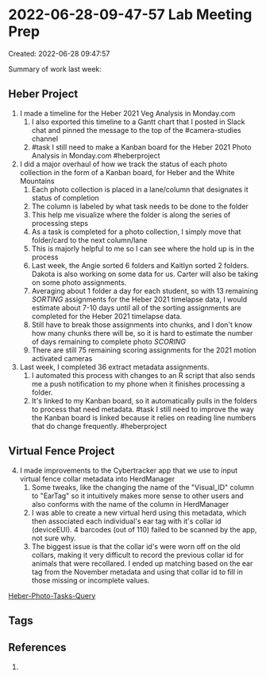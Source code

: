 # 2022-06-28-09-47-57 Lab Meeting Prep
Created: 2022-06-28 09:47:57

Summary of work last week:

## Heber Project
1. I made a timeline for the Heber 2021 Veg Analysis in Monday.com
	1. I also exported this timeline to a Gantt chart that I posted in Slack chat and pinned the message to the top of the #camera-studies channel
	2. #task I still need to make a Kanban board for the Heber 2021 Photo Analysis in Monday.com #heberproject 
2. I did a major overhaul of how we track the status of each photo collection in the form of a Kanban board, for Heber and the White Mountains
	1. Each photo collection is placed in a lane/column that designates it status of completion
	2. The column is labeled by what task needs to be done to the folder
	3. This help me visualize where the folder is along the series of processing steps
	4. As a task is completed for a photo collection, I simply move that folder/card to the next column/lane
	5. This is majorly helpful to me so I can see where the hold up is in the process
	6. Last week, the Angie sorted 6 folders and Kaitlyn sorted 2 folders. Dakota is also working on some data for us. Carter will also be taking on some photo assignments.
	7. Averaging about 1 folder a day for each student, so with 13 remaining *SORTING* assignments for the Heber 2021 timelapse data, I would estimate about 7-10 days until all of the sorting assignments are completed for the Heber 2021 timelapse data. 
	8. Still have to break those assignments into chunks, and I don't know how many chunks there will be, so it is hard to estimate the number of days remaining to complete photo *SCORING*
	9.  There are still 75 remaining scoring assignments for the 2021 motion activated cameras
3. Last week, I completed 36 extract metadata assignments.
	1. I automated this process with changes to an R script that also sends me a push notification to my phone when it finishes processing a folder.
	2. It's linked to my Kanban board, so it automatically pulls in the folders to process that need metadata. #task I still need to improve the way the Kanban board is linked because it relies on reading line numbers that do change frequently. #heberproject 
## Virtual Fence Project
4. I made improvements to the Cybertracker app that we use to input virtual fence collar metadata into HerdManager
	1. Some tweaks, like the changing the name of the "Visual_ID" column to "EarTag" so it intuitively makes more sense to other users and also conforms with the name of the column in HerdManager
	2. I was able to create a new virtual herd using this metadata, which then associated each individual's ear tag with it's collar id (deviceEUI). 4 barcodes (out of 110) failed to be scanned by the app, not sure why.
	3. The biggest issue is that the collar id's were worn off on the old collars, making it very difficult to record the previous collar id for animals that were recollared. I ended up matching based on the ear tag from the November metadata and using that collar id to fill in those missing or incomplete values.

[Heber-Photo-Tasks-Query](Heber-Photo-Tasks-Query.md)

## Tags

## References
1. 